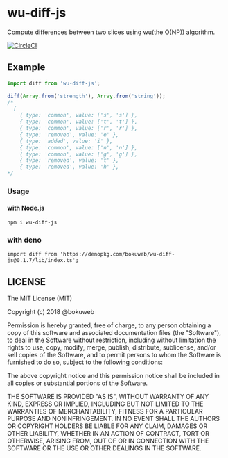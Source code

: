 # wu-diff-js

Compute differences between two slices using wu(the O(NP)) algorithm.

[![CircleCI](https://circleci.com/gh/bokuweb/wu-diff-js.svg?style=svg)](https://circleci.com/gh/bokuweb/wu-diff-js)

## Example

```javascript
import diff from 'wu-diff-js';

diff(Array.from('strength'), Array.from('string'));
/*
  [
    { type: 'common', value: ['s', 's'] },
    { type: 'common', value: ['t', 't'] },
    { type: 'common', value: ['r', 'r'] },
    { type: 'removed', value: 'e' },
    { type: 'added', value: 'i' },
    { type: 'common', value: ['n', 'n'] },
    { type: 'common', value: ['g', 'g'] },
    { type: 'removed', value: 't' },
    { type: 'removed', value: 'h' },
*/
```

### Usage

#### with Node.js

```
npm i wu-diff-js
```

### with deno

```
import diff from 'https://denopkg.com/bokuweb/wu-diff-js@0.1.7/lib/index.ts';
```

## LICENSE

The MIT License (MIT)

Copyright (c) 2018 @bokuweb

Permission is hereby granted, free of charge, to any person obtaining a copy
of this software and associated documentation files (the "Software"), to deal
in the Software without restriction, including without limitation the rights
to use, copy, modify, merge, publish, distribute, sublicense, and/or sell
copies of the Software, and to permit persons to whom the Software is
furnished to do so, subject to the following conditions:

The above copyright notice and this permission notice shall be included in all
copies or substantial portions of the Software.

THE SOFTWARE IS PROVIDED "AS IS", WITHOUT WARRANTY OF ANY KIND, EXPRESS OR
IMPLIED, INCLUDING BUT NOT LIMITED TO THE WARRANTIES OF MERCHANTABILITY,
FITNESS FOR A PARTICULAR PURPOSE AND NONINFRINGEMENT. IN NO EVENT SHALL THE
AUTHORS OR COPYRIGHT HOLDERS BE LIABLE FOR ANY CLAIM, DAMAGES OR OTHER
LIABILITY, WHETHER IN AN ACTION OF CONTRACT, TORT OR OTHERWISE, ARISING FROM,
OUT OF OR IN CONNECTION WITH THE SOFTWARE OR THE USE OR OTHER DEALINGS IN THE
SOFTWARE.
